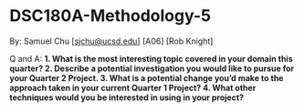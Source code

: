 # DSC180A-Methodology-5
By: Samuel Chu [sjchu@ucsd.edu] [A06] [Rob Knight]

Q and A:
**1. What is the most interesting topic covered in your domain this quarter?
2. Describe a potential investigation you would like to pursue for your Quarter 2 Project.
3. What is a potential change you’d make to the approach taken in your current Quarter 1 Project?
4. What other techniques would you be interested in using in your project?**
